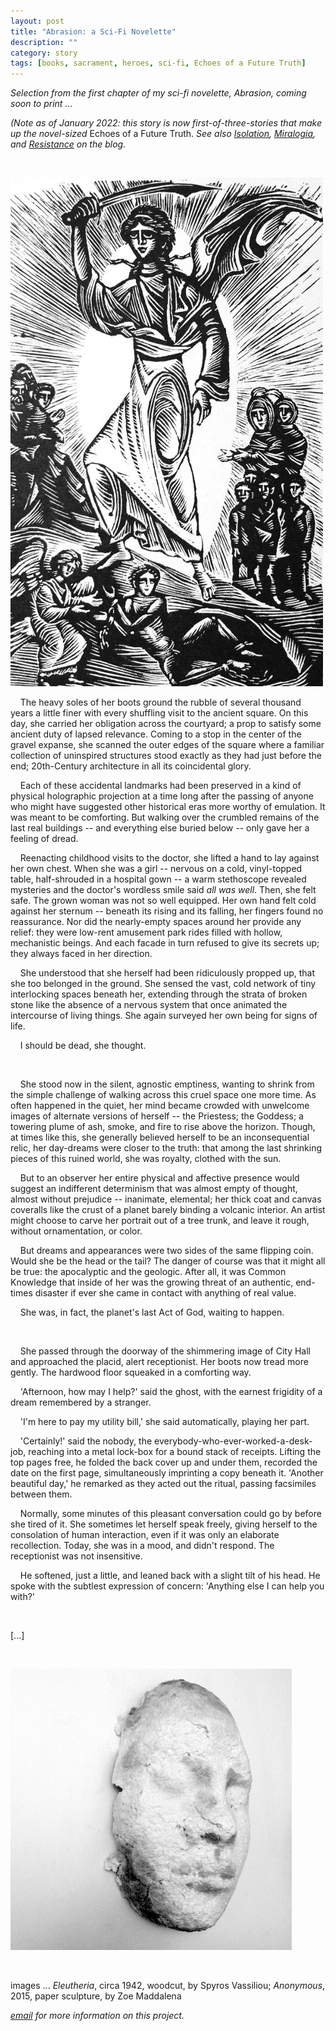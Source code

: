 ```yaml
---
layout: post
title: "Abrasion: a Sci-Fi Novelette"
description: ""
category: story
tags: [books, sacrament, heroes, sci-fi, Echoes of a Future Truth]
---
```


*Selection from the first chapter of my sci-fi novelette, Abrasion, coming soon to print ...*

*(Note as of January 2022: this story is now first-of-three-stories that make up the novel-sized* Echoes of a Future Truth. *See also [Isolation](http://www.imby.net/20190811/isolation), [Miralogia](http://www.imby.net/20190811/mirologia), and [Resistance](http://www.imby.net/20220108/resistance) on the blog.* 

<p>&nbsp;</p>

![](/assets/eleutheria.jpg)

 &nbsp; &nbsp; The heavy soles of her boots ground the rubble of several thousand years a little finer with every shuffling visit to the ancient square. On this day, she carried her obligation across the courtyard; a prop to satisfy some ancient duty of lapsed relevance. Coming to a stop in the center of the gravel expanse, she scanned the outer edges of the square where a familiar collection of uninspired structures stood exactly as they had just before the end; 20th-Century architecture in all its coincidental glory. 
 
 &nbsp; &nbsp; Each of these accidental landmarks had been preserved in a kind of physical holographic projection at a time long after the passing of anyone who might have suggested other historical eras more worthy of emulation. It was meant to be comforting. But walking over the crumbled remains of the last real buildings -- and everything else buried below -- only gave her a feeling of dread. 
 
 &nbsp; &nbsp; Reenacting childhood visits to the doctor, she lifted a hand to lay against her own chest. When she was a girl -- nervous on a cold, vinyl-topped table, half-shrouded in a hospital gown -- a warm stethoscope revealed mysteries and the doctor's wordless smile said *all was well*. Then, she felt safe. The grown woman was not so well equipped. Her own hand felt cold against her sternum -- beneath its rising and its falling, her fingers found no reassurance. Nor did the nearly-empty spaces around her provide any relief: they were low-rent amusement park rides filled with hollow, mechanistic beings. And each facade in turn refused to give its secrets up; they always faced in her direction. 
 
 &nbsp; &nbsp; She understood that she herself had been ridiculously propped up, that she too belonged in the ground. She sensed the vast, cold network of tiny interlocking spaces beneath her, extending through the strata of broken stone like the absence of a nervous system that once animated the intercourse of living things. She again surveyed her own being for signs of life. 
 
 &nbsp; &nbsp; I should be dead, she thought. 
 
 &nbsp; &nbsp; 
 
 &nbsp; &nbsp; She stood now in the silent, agnostic emptiness, wanting to shrink from the simple challenge of walking across this cruel space one more time. As often happened in the quiet, her mind became crowded with unwelcome images of alternate versions of herself -- the Priestess; the Goddess; a towering plume of ash, smoke, and fire to rise above the horizon. Though, at times like this, she generally believed herself to be an inconsequential relic, her day-dreams were closer to the truth: that among the last shrinking pieces of this ruined world, she was royalty, clothed with the sun. 
 
 &nbsp; &nbsp; But to an observer her entire physical and affective presence would suggest an indifferent determinism that was almost empty of thought, almost without prejudice -- inanimate, elemental; her thick coat and canvas coveralls like the crust of a planet barely binding a volcanic interior. An artist might choose to carve her portrait out of a tree trunk, and leave it rough, without ornamentation, or color. 
 
 &nbsp; &nbsp; But dreams and appearances were two sides of the same flipping coin. Would she be the head or the tail? The danger of course was that it might all be true: the apocalyptic and the geologic. After all, it was Common Knowledge that inside of her was the growing threat of an authentic, end-times disaster if ever she came in contact with anything of real value. 
 
 &nbsp; &nbsp; She was, in fact, the planet's last Act of God, waiting to happen. 
 
 &nbsp; &nbsp; 
 
 &nbsp; &nbsp; She passed through the doorway of the shimmering image of City Hall and approached the placid, alert receptionist. Her boots now tread more gently. The hardwood floor squeaked in a comforting way.
 
 &nbsp; &nbsp; 'Afternoon, how may I help?' said the ghost, with the earnest frigidity of a dream remembered by a stranger. 
 
 &nbsp; &nbsp; 'I'm here to pay my utility bill,' she said automatically, playing her part.
 
 &nbsp; &nbsp; 'Certainly!' said the nobody, the everybody-who-ever-worked-a-desk-job, reaching into a metal lock-box for a bound stack of receipts. Lifting the top pages free, he folded the back cover up and under them, recorded the date on the first page, simultaneously imprinting a copy beneath it. 'Another beautiful day,' he remarked as they acted out the ritual, passing facsimiles between them. 
 
 &nbsp; &nbsp; Normally, some minutes of this pleasant conversation could go by before she tired of it. She sometimes let herself speak freely, giving herself to the consolation of human interaction, even if it was only an elaborate recollection. Today, she was in a mood, and didn't respond. The receptionist was not insensitive. 
 
 &nbsp; &nbsp; He softened, just a little, and leaned back with a slight tilt of his head. He spoke with the subtlest expression of concern: 'Anything else I can help you with?'<p>&nbsp;</p>

[...]

<p>&nbsp;</p>

![](/assets/anonymous-abrasion.jpg) 
<p>&nbsp;</p>

images ... *Eleutheria*, circa 1942, woodcut, by Spyros Vassiliou; *Anonymous*, 2015, paper sculpture, by Zoe Maddalena

*[email](mailto:dpmaddalena@gmail.com?subject=abrasion) for more information on this project.*

